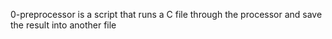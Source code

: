 0-preprocessor is a script that runs a C file through the processor and save the result into another file
